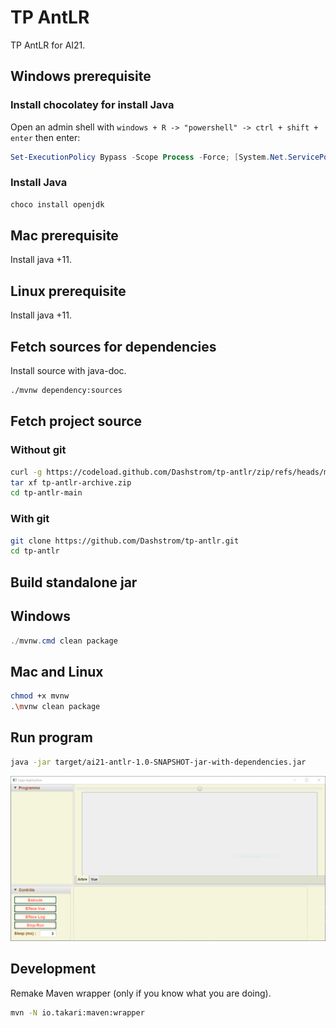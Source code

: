 # TP AntLR

TP AntLR for AI21.

## Windows prerequisite

### Install chocolatey for install Java

Open an admin shell with `windows + R -> "powershell" -> ctrl + shift + enter` then enter:

```powershell
Set-ExecutionPolicy Bypass -Scope Process -Force; [System.Net.ServicePointManager]::SecurityProtocol = [System.Net.ServicePointManager]::SecurityProtocol -bor 3072; iex ((New-Object System.Net.WebClient).DownloadString('https://community.chocolatey.org/install.ps1'))
```

### Install Java

```powershell
choco install openjdk
```

## Mac prerequisite

Install java +11.

## Linux prerequisite

Install java +11.

## Fetch sources for dependencies

Install source with java-doc.

```sh
./mvnw dependency:sources
```

## Fetch project source

### Without git

```sh
curl -g https://codeload.github.com/Dashstrom/tp-antlr/zip/refs/heads/master --output tp-antlr.zip
tar xf tp-antlr-archive.zip
cd tp-antlr-main
```

### With git

```sh
git clone https://github.com/Dashstrom/tp-antlr.git
cd tp-antlr
```

## Build standalone jar

## Windows

```powershell
./mvnw.cmd clean package
```

## Mac and Linux

```sh
chmod +x mvnw
.\mvnw clean package
```

## Run program

```sh
java -jar target/ai21-antlr-1.0-SNAPSHOT-jar-with-dependencies.jar
```

![GUI](sujets/gui.png)

## Development

Remake Maven wrapper (only if you know what you are doing).

```sh
mvn -N io.takari:maven:wrapper
```
